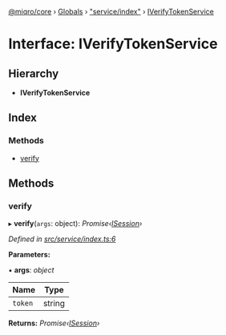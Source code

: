 [@miqro/core](../README.md) › [Globals](../globals.md) › ["service/index"](../modules/_service_index_.md) › [IVerifyTokenService](_service_index_.iverifytokenservice.md)

# Interface: IVerifyTokenService

## Hierarchy

* **IVerifyTokenService**

## Index

### Methods

* [verify](_service_index_.iverifytokenservice.md#verify)

## Methods

###  verify

▸ **verify**(`args`: object): *Promise‹[ISession](_service_common_index_.isession.md)›*

*Defined in [src/service/index.ts:6](https://github.com/claukers/miqro-core/blob/b8b0d57/src/service/index.ts#L6)*

**Parameters:**

▪ **args**: *object*

Name | Type |
------ | ------ |
`token` | string |

**Returns:** *Promise‹[ISession](_service_common_index_.isession.md)›*
